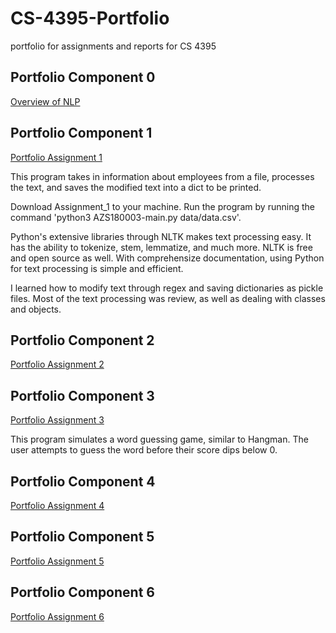 # CS-4395-Portfolio
portfolio for assignments and reports for CS 4395

## Portfolio Component 0

[Overview of NLP](Overview_of_NLP.md)

## Portfolio Component 1
[Portfolio Assignment 1](Assignment_1/AZS180003-main.py)

This program takes in information about employees from a file, processes the text, and saves the modified text into a dict to be
printed. 

Download Assignment_1 to your machine. Run the program by running the command 'python3 AZS180003-main.py data/data.csv'.

Python's extensive libraries through NLTK makes text processing easy. It has the ability to tokenize, stem, lemmatize, and much more. NLTK is free and open source as well. With comprehensize documentation, using Python for text processing is simple and efficient. 

I learned how to modify text through regex and saving dictionaries as pickle files. Most of the text processing was review, as well as dealing with classes and objects. 

## Portfolio Component 2
[Portfolio Assignment 2](Portfolio_Assignment_2.pdf)

## Portfolio Component 3
[Portfolio Assignment 3](Word_Guess_Game/AZS180003-main.py)

This program simulates a word guessing game, similar to Hangman. The user attempts to guess the word before their score dips below 0. 

## Portfolio Component 4
[Portfolio Assignment 4](Portfolio_Component_4_WordNet.pdf)

## Portfolio Component 5
[Portfolio Assignment 5](Ngrams/)

## Portfolio Component 6
[Portfolio Assignment 6](Web_Crawler/)

